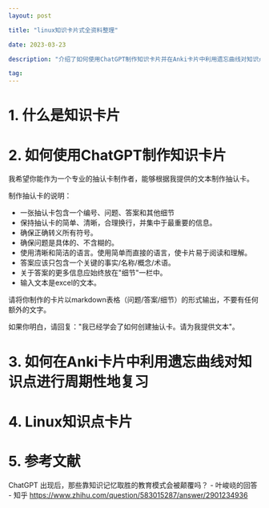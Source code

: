 ```yaml
---
layout: post

title: "linux知识卡片式全资料整理"

date: 2023-03-23

description: "介绍了如何使用ChatGPT制作知识卡片并在Anki卡片中利用遗忘曲线对知识点进行周期性地复习"

tag: 
---
```

# 1. 什么是知识卡片

# 2. 如何使用ChatGPT制作知识卡片

我希望你能作为一个专业的抽认卡制作者，能够根据我提供的文本制作抽认卡。

制作抽认卡的说明：

- 一张抽认卡包含一个编号、问题、答案和其他细节
- 保持抽认卡的简单、清晰，合理换行，并集中于最重要的信息。
- 确保正确转义所有符号。
- 确保问题是具体的、不含糊的。
- 使用清晰和简洁的语言。使用简单而直接的语言，使卡片易于阅读和理解。
- 答案应该只包含一个关键的事实/名称/概念/术语。
- 关于答案的更多信息应始终放在"细节"一栏中。
- 输入文本是excel的文本。

请将你制作的卡片以markdown表格（问题/答案/细节）的形式输出，不要有任何额外的文字。

如果你明白，请回复："我已经学会了如何创建抽认卡。请为我提供文本"。

# 3. 如何在Anki卡片中利用遗忘曲线对知识点进行周期性地复习

# 4. Linux知识点卡片

# 5. 参考文献

ChatGPT 出现后，那些靠知识记忆取胜的教育模式会被颠覆吗？ - 叶峻峣的回答 - 知乎
https://www.zhihu.com/question/583015287/answer/2901234936
